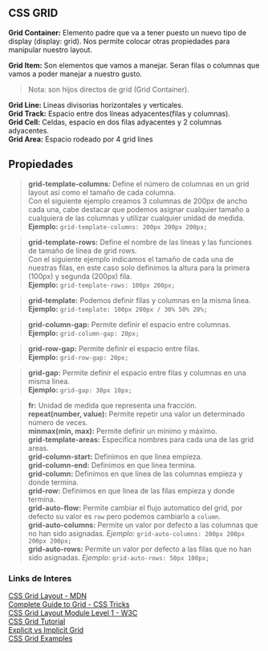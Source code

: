 ## CSS GRID ###

**Grid Container:** Elemento padre que va a tener puesto un nuevo tipo de display (display: grid). Nos permite colocar otras propiedades para manipular nuestro layout.

**Grid Item:** Son elementos que vamos a manejar. Seran filas o columnas que vamos a poder manejar a nuestro gusto.


> Nota: son hijos directos de grid (Grid Container).

**Grid Line:** Lineas divisorias horizontales y verticales. <br>
**Grid Track:** Espacio entre dos líneas adyacentes(filas y columnas). <br>
**Grid Cell:** Celdas, espacio en dos filas adyacentes y 2 columnas adyacentes. <br>
**Grid Area:** Espacio rodeado por 4 grid lines


## Propiedades ##

> **grid-template-columns:** Define el número de columnas en un grid layout así como el tamaño de cada columna. 
<br>Con el siguiente ejemplo creamos 3 columnas de 200px de ancho cada una, cabe destacar que podemos asignar cualquier tamaño a cualquiera de las columnas y utilizar cualquier unidad de medida. <br>
> **Ejemplo:** `grid-template-columns: 200px 200px 200px;` 


> **grid-template-rows:** Define el nombre de las líneas y las funciones de tamaño de línea de grid rows.
<br>Con el siguiente ejemplo indicamos el tamaño de cada una de nuestras filas, en este caso solo definimos la altura para la primera (100px) y segunda (200px) fila. <br>
> **Ejemplo:** `grid-template-rows: 100px 200px;`

> **grid-template:** Podemos definir filas y columnas en la misma linea.
<br>**Ejemplo:** `grid-template: 100px 200px / 30% 50% 20%;`

> **grid-column-gap:** Permite definir el espacio entre columnas.
<br>**Ejemplo:** `grid-column-gap: 20px;`

> **grid-row-gap:** Permite definir el espacio entre filas.
<br>**Ejemplo:** `grid-row-gap: 20px;`

> **grid-gap:** Permite definir el espacio entre filas y columnas en una misma linea.
<br>**Ejemplo:** `grid-gap: 30px 10px;`

> **fr:** Unidad de medida que representa una fracción. <br>
> **repeat(number, value):** Permite repetir una valor un determinado número de veces. <br>
> **minmax(min, max):** Permite definir un mínimo y máximo. <br>
> **grid-template-areas:** Especifica nombres para cada una de las grid areas. <br>
> **grid-column-start:** Definimos en que linea empieza. <br>
> **grid-column-end:** Definimos en que linea termina. <br>
> **grid-column:** Definimos en que linea de las columnas empieza y donde termina. <br>
> **grid-row:** Definimos en que linea de las filas empieza y donde termina. <br>
> **grid-auto-flow:** Permite cambiar el flujo automatico del grid, por defecto su valor es `row` pero podemos cambiarlo a `column`. <br>
> **grid-auto-columns:** Permite un valor por defecto a las columnas que no han sido asignadas. *Ejemplo:* `grid-auto-columns: 200px 200px 200px 200px;`<br>
> **grid-auto-rows:** Permite un valor por defecto a las filas que no han sido asignadas. *Ejemplo:* `grid-auto-rows: 50px 100px;`<br>

### Links de Interes ###

[CSS Grid Layout - MDN](https://developer.mozilla.org/es/docs/Web/CSS/CSS_Grid_Layout)
<br>
[Complete Guide to Grid - CSS Tricks](https://css-tricks.com/snippets/css/complete-guide-grid/)
<br>
[CSS Grid Layout Module Level 1 - W3C](https://www.w3.org/TR/css-grid-1/)
<br>
[CSS Grid Tutorial](https://www.quackit.com/css/grid/tutorial/)
<br>
[Explicit vs Implicit Grid](https://www.quackit.com/css/grid/tutorial/explicit_vs_implicit_grid.cfm)
<br>
[CSS Grid Examples](https://www.quackit.com/css/grid/examples/)